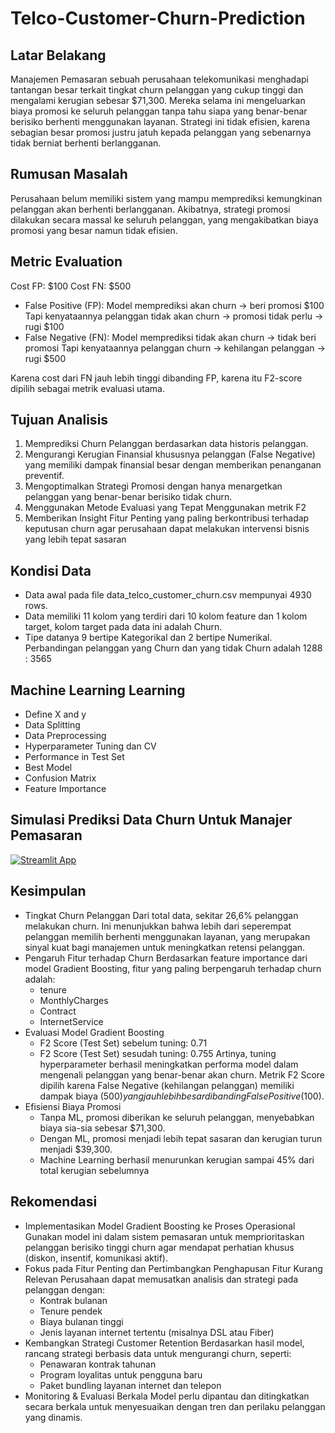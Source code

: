 # Telco-Customer-Churn-Prediction

## Latar Belakang
Manajemen Pemasaran sebuah perusahaan telekomunikasi menghadapi tantangan besar terkait tingkat churn pelanggan yang cukup tinggi dan mengalami kerugian sebesar $71,300. Mereka selama ini mengeluarkan biaya promosi ke seluruh pelanggan tanpa tahu siapa yang benar-benar berisiko berhenti menggunakan layanan. Strategi ini tidak efisien, karena sebagian besar promosi justru jatuh kepada pelanggan yang sebenarnya  tidak berniat berhenti berlangganan.

##  Rumusan Masalah 
Perusahaan belum memiliki sistem yang mampu memprediksi kemungkinan pelanggan akan berhenti berlangganan. Akibatnya, strategi promosi dilakukan secara massal ke seluruh pelanggan, yang mengakibatkan biaya promosi yang besar namun tidak efisien.

## Metric Evaluation
Cost FP: $100
Cost FN: $500

- False Positive (FP): Model memprediksi akan churn → beri promosi $100 Tapi kenyataannya pelanggan tidak akan churn → promosi tidak perlu → rugi $100
- False Negative (FN): Model memprediksi tidak akan churn → tidak beri promosi Tapi kenyataannya pelanggan churn → kehilangan pelanggan → rugi $500

Karena cost dari FN jauh lebih tinggi dibanding FP, karena itu F2-score dipilih sebagai metrik evaluasi utama.

## Tujuan Analisis
1. Memprediksi Churn Pelanggan berdasarkan data historis pelanggan.
2. Mengurangi Kerugian Finansial khususnya pelanggan (False Negative) yang memiliki dampak finansial besar dengan memberikan penanganan preventif.
3. Mengoptimalkan Strategi Promosi dengan hanya menargetkan pelanggan yang benar-benar berisiko tidak churn.
4. Menggunakan Metode Evaluasi yang Tepat Menggunakan metrik F2 
5. Memberikan Insight Fitur Penting yang paling berkontribusi terhadap keputusan churn agar perusahaan dapat melakukan intervensi bisnis yang lebih tepat sasaran

## Kondisi Data
- Data awal pada file data_telco_customer_churn.csv mempunyai 4930 rows.
- Data memiliki 11 kolom yang terdiri dari 10 kolom feature dan 1 kolom target, kolom target pada data ini adalah Churn.
- Tipe datanya 9 bertipe Kategorikal dan 2 bertipe Numerikal.
Perbandingan pelanggan yang Churn dan yang tidak Churn adalah 1288 : 3565

## Machine Learning Learning
- Define X and y
- Data Splitting
- Data Preprocessing
- Hyperparameter Tuning dan CV
- Performance in Test Set
- Best Model
- Confusion Matrix
- Feature Importance

## Simulasi Prediksi Data Churn Untuk Manajer Pemasaran
[![Streamlit App](https://static.streamlit.io/badges/streamlit_badge_black_white.svg)](https://dp-machinelearning-kh.streamlit.app/)

## Kesimpulan
-	Tingkat Churn Pelanggan
Dari total data, sekitar 26,6% pelanggan melakukan churn. Ini menunjukkan bahwa lebih dari seperempat pelanggan memilih berhenti menggunakan layanan, yang merupakan sinyal kuat bagi manajemen untuk meningkatkan retensi pelanggan.
-	Pengaruh Fitur terhadap Churn
Berdasarkan feature importance dari model Gradient Boosting, fitur yang paling berpengaruh terhadap churn adalah:
    - tenure
    - MonthlyCharges
    - Contract
    - InternetService
-	Evaluasi Model Gradient Boosting
    -	F2 Score (Test Set) sebelum tuning: 0.71
    -	F2 Score (Test Set) sesudah tuning: 0.755
Artinya, tuning hyperparameter berhasil meningkatkan performa model dalam mengenali pelanggan yang benar-benar akan churn. Metrik F2 Score dipilih karena False Negative (kehilangan pelanggan) memiliki dampak biaya ($500) yang jauh lebih besar dibanding False Positive ($100).
-	Efisiensi Biaya Promosi
    - Tanpa ML, promosi diberikan ke seluruh pelanggan, menyebabkan biaya sia-sia sebesar $71,300.
    - Dengan ML, promosi menjadi lebih tepat sasaran dan kerugian turun menjadi $39,300.
    - Machine Learning berhasil menurunkan kerugian sampai 45% dari total kerugian sebelumnya
      
## Rekomendasi
-	Implementasikan Model Gradient Boosting ke Proses Operasional
Gunakan model ini dalam sistem pemasaran untuk memprioritaskan pelanggan berisiko tinggi churn agar mendapat perhatian khusus (diskon, insentif, komunikasi aktif).
-	Fokus pada Fitur Penting dan Pertimbangkan Penghapusan Fitur Kurang Relevan
Perusahaan dapat memusatkan analisis dan strategi pada pelanggan dengan:
    - Kontrak bulanan
    - Tenure pendek
    - Biaya bulanan tinggi
    - Jenis layanan internet tertentu (misalnya DSL atau Fiber)
-	Kembangkan Strategi Customer Retention
Berdasarkan hasil model, rancang strategi berbasis data untuk mengurangi churn, seperti:
   	- Penawaran kontrak tahunan
   	- Program loyalitas untuk pengguna baru
    - Paket bundling layanan internet dan telepon
-	Monitoring & Evaluasi Berkala
Model perlu dipantau dan ditingkatkan secara berkala untuk menyesuaikan dengan tren dan perilaku pelanggan yang dinamis.



